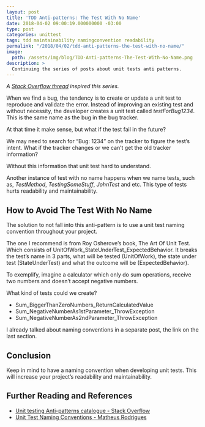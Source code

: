 ```yaml
---
layout: post
title: 'TDD Anti-patterns: The Test With No Name'
date: 2018-04-02 09:00:19.000000000 -03:00
type: post
categories: unittest
tags: tdd maintainability namingconvention readability
permalink: "/2018/04/02/tdd-anti-patterns-the-test-with-no-name/"
image: 
  path: /assets/img/blog/TDD-Anti-patterns-The-Test-With-No-Name.png
description: >
  Continuing the series of posts about unit tests anti patterns.
---
```

_A [Stack Overflow thread](https://stackoverflow.com/questions/333682/unit-testing-anti-patterns-catalogue) inspired this series._

When we find a bug, the tendency is to create or update a unit test to reproduce and validate the error. Instead of improving an existing test and without necessity, the developer creates a unit test called _testForBug1234_. This is the same name as the bug in the bug tracker.

At that time it make sense, but what if the test fail in the future?

We may need to search for “Bug: 1234” on the tracker to figure the test’s intent. What if the tracker changes or we can’t get the old tracker information?

Without this information that unit test hard to understand.

Another instance of test with no name happens when we name tests, such as, _TestMethod_, _TestingSomeStuff_, _JohnTest_ and etc. This type of tests hurts readability and maintainability.

## **How to Avoid The Test With No Name**

The solution to not fall into this anti-pattern is to use a unit test naming convention throughout your project.

The one I recommend is from Roy Osherove’s book, The Art Of Unit Test. Which consists of UnitOfWork_StateUnderTest_ExpectedBehavior. It breaks the test’s name in 3 parts, what will be tested (UnitOfWork), the state under test (StateUnderTest) and what the outcome will be (ExpectedBehavior).

To exemplify, imagine a calculator which only do sum operations, receive two numbers and doesn’t accept negative numbers.

What kind of tests could we create?

- Sum_BiggerThanZeroNumbers_ReturnCalculatedValue
- Sum_NegativeNumberAs1stParameter_ThrowException
- Sum_NegativeNumberAs2ndParameter_ThrowException

I already talked about naming conventions in a separate post, the link on the last section.

## **Conclusion**

Keep in mind to have a naming convention when developing unit tests. This will increase your project’s readability and maintainability.

## **Further Reading and References**

- [Unit testing Anti-patterns catalogue - Stack Overflow](https://stackoverflow.com/questions/333682/unit-testing-anti-patterns-catalogue)
- [Unit Test Naming Conventions - Matheus Rodrigues](https://www.matheus.ro/2017/09/24/unit-test-naming-convention/)
